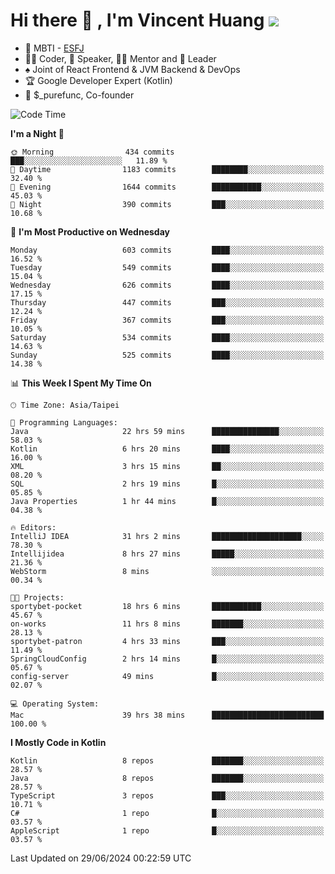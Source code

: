 # Hi there 👋 , I'm Vincent Huang ![](https://komarev.com/ghpvc/?username=Jian-Min-Huang)
- 👀 MBTI - [ESFJ](https://www.16personalities.com/esfj-personality)
- 👨‍💻 Coder, 🎤 Speaker, 👨‍🏫 Mentor and 🚀 Leader
- ♠️ Joint of React Frontend & JVM Backend & DevOps
- 🏆 Google Developer Expert (Kotlin)
- 💼 $_purefunc, Co-founder

<!--START_SECTION:waka-->
![Code Time](http://img.shields.io/badge/Code%20Time-3%2C978%20hrs%2041%20mins-blue)

**I'm a Night 🦉** 

```text
🌞 Morning                434 commits         ███░░░░░░░░░░░░░░░░░░░░░░   11.89 % 
🌆 Daytime                1183 commits        ████████░░░░░░░░░░░░░░░░░   32.40 % 
🌃 Evening                1644 commits        ███████████░░░░░░░░░░░░░░   45.03 % 
🌙 Night                  390 commits         ███░░░░░░░░░░░░░░░░░░░░░░   10.68 % 
```
📅 **I'm Most Productive on Wednesday** 

```text
Monday                   603 commits         ████░░░░░░░░░░░░░░░░░░░░░   16.52 % 
Tuesday                  549 commits         ████░░░░░░░░░░░░░░░░░░░░░   15.04 % 
Wednesday                626 commits         ████░░░░░░░░░░░░░░░░░░░░░   17.15 % 
Thursday                 447 commits         ███░░░░░░░░░░░░░░░░░░░░░░   12.24 % 
Friday                   367 commits         ███░░░░░░░░░░░░░░░░░░░░░░   10.05 % 
Saturday                 534 commits         ████░░░░░░░░░░░░░░░░░░░░░   14.63 % 
Sunday                   525 commits         ████░░░░░░░░░░░░░░░░░░░░░   14.38 % 
```


📊 **This Week I Spent My Time On** 

```text
🕑︎ Time Zone: Asia/Taipei

💬 Programming Languages: 
Java                     22 hrs 59 mins      ███████████████░░░░░░░░░░   58.03 % 
Kotlin                   6 hrs 20 mins       ████░░░░░░░░░░░░░░░░░░░░░   16.00 % 
XML                      3 hrs 15 mins       ██░░░░░░░░░░░░░░░░░░░░░░░   08.20 % 
SQL                      2 hrs 19 mins       █░░░░░░░░░░░░░░░░░░░░░░░░   05.85 % 
Java Properties          1 hr 44 mins        █░░░░░░░░░░░░░░░░░░░░░░░░   04.38 % 

🔥 Editors: 
IntelliJ IDEA            31 hrs 2 mins       ████████████████████░░░░░   78.30 % 
Intellijidea             8 hrs 27 mins       █████░░░░░░░░░░░░░░░░░░░░   21.36 % 
WebStorm                 8 mins              ░░░░░░░░░░░░░░░░░░░░░░░░░   00.34 % 

🐱‍💻 Projects: 
sportybet-pocket         18 hrs 6 mins       ███████████░░░░░░░░░░░░░░   45.67 % 
on-works                 11 hrs 8 mins       ███████░░░░░░░░░░░░░░░░░░   28.13 % 
sportybet-patron         4 hrs 33 mins       ███░░░░░░░░░░░░░░░░░░░░░░   11.49 % 
SpringCloudConfig        2 hrs 14 mins       █░░░░░░░░░░░░░░░░░░░░░░░░   05.67 % 
config-server            49 mins             █░░░░░░░░░░░░░░░░░░░░░░░░   02.07 % 

💻 Operating System: 
Mac                      39 hrs 38 mins      █████████████████████████   100.00 % 
```

**I Mostly Code in Kotlin** 

```text
Kotlin                   8 repos             ███████░░░░░░░░░░░░░░░░░░   28.57 % 
Java                     8 repos             ███████░░░░░░░░░░░░░░░░░░   28.57 % 
TypeScript               3 repos             ███░░░░░░░░░░░░░░░░░░░░░░   10.71 % 
C#                       1 repo              █░░░░░░░░░░░░░░░░░░░░░░░░   03.57 % 
AppleScript              1 repo              █░░░░░░░░░░░░░░░░░░░░░░░░   03.57 % 
```




 Last Updated on 29/06/2024 00:22:59 UTC
<!--END_SECTION:waka-->
